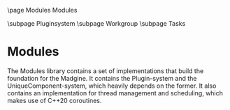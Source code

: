 \page Modules Modules

\subpage Pluginsystem
\subpage Workgroup
\subpage Tasks

# Modules

The Modules library contains a set of implementations that build the foundation for the Madgine. It contains the Plugin-system and the UniqueComponent-system, which heavily depends on the former. It also contains an implementation for thread management and scheduling, which makes use of C++20 coroutines.